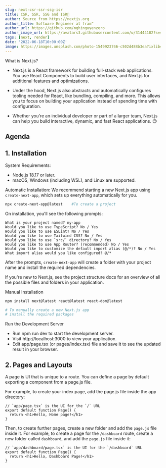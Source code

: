 ```yaml
---
slug: next-csr-ssr-ssg-isr
title: CSR, SSR, SSG and ISR🎉
author: Source from https://nextjs.org
author_title: Software Engineer at fram^
author_url: https://github.com/nghinguyenzero
author_image_url: https://avatars3.githubusercontent.com/u/31444102?s=400&u=c545a527aa31843e1361462e410c0f51863e8e26&v=4
tags: [next, render]
date: '2022-06-18T10:00:00Z'
image: https://images.unsplash.com/photo-1549923746-c502d488b3ea?ixlib=rb-1.2.1&ixid=eyJhcHBfaWQiOjEyMDd9&auto=format&fit=crop&w=1351&q=80
---
```


What is Next.js?
- Next.js is a React framework for building full-stack web applications. You use React Components to build user interfaces, and Next.js for additional features and optimizations.

- Under the hood, Next.js also abstracts and automatically configures tooling needed for React, like bundling, compiling, and more. This allows you to focus on building your application instead of spending time with configuration.

- Whether you're an individual developer or part of a larger team, Next.js can help you build interactive, dynamic, and fast React applications. 😉


## Agenda


## 1. Installation

System Requirements:

- Node.js 18.17 or later.
- macOS, Windows (including WSL), and Linux are supported.

Automatic Installation:
  We recommend starting a new Next.js app using `create-next-app`, which sets up everything automatically for you.

```sh
npx create-next-app@latest    #To create a project

```
On installation, you'll see the following prompts:

```js[class="line-numbers"]
What is your project named? my-app
Would you like to use TypeScript? No / Yes
Would you like to use ESLint? No / Yes
Would you like to use Tailwind CSS? No / Yes
Would you like to use `src/` directory? No / Yes
Would you like to use App Router? (recommended) No / Yes
Would you like to customize the default import alias (@/*)? No / Yes
What import alias would you like configured? @/*
```


After the prompts, `create-next-app` will create a folder with your project name and install the required dependencies.

If you're new to Next.js, see the project structure docs for an overview of all the possible files and folders in your application.

Manual Installation

```sh
npm install next@latest react@latest react-dom@latest   

# To manually create a new Next.js app
# install the required packages
```


Run the Development Server
- Run npm run dev to start the development server.
- Visit http://localhost:3000 to view your application.
- Edit app/page.tsx (or pages/index.tsx) file and save it to see the updated result in your browser.

## 2. Pages and Layouts

A page is UI that is unique to a route. You can define a page by default exporting a component from a page.js file.

For example, to create your index page, add the page.js file inside the app directory:

```js[class="line-numbers"]
// `app/page.tsx` is the UI for the `/` URL
export default function Page() {
  return <h1>Hello, Home page!</h1>
}
```

Then, to create further pages, create a new folder and add the `page.js` file inside it. For example, to create a page for the `/dashboard` route, create a new folder called `dashboard`, and add the `page.js` file inside it:

```js[class="line-numbers"]
// `app/dashboard/page.tsx` is the UI for the `/dashboard` URL
export default function Page() {
  return <h1>Hello, Dashboard Page!</h1>
}
```
